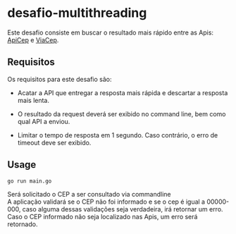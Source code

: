# desafio-multithreading

Este desafio consiste em buscar o resultado mais rápido entre as Apis: [ApiCep](https://cdn.apicep.com/file/apicep) e [ViaCep](http://viacep.com.br/ws).

## Requisitos

Os requisitos para este desafio são:

- Acatar a API que entregar a resposta mais rápida e descartar a resposta mais lenta.

- O resultado da request deverá ser exibido no command line, bem como qual API a enviou.

- Limitar o tempo de resposta em 1 segundo. Caso contrário, o erro de timeout deve ser exibido.

## Usage

```bash
go run main.go
```
Será solicitado o CEP a ser consultado via commandline<br/>
A aplicação validará se o CEP não foi informado e se o cep é igual a 00000-000, caso alguma dessas validações seja verdadeira, irá retornar um erro.<br/>
Caso o CEP informado não seja localizado nas Apis, um erro será retornado.<br/>